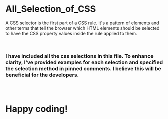 # All_Selection_of_CSS
<p>A CSS selector is the first part of a CSS rule. It's a pattern of elements and other terms that tell the browser which HTML elements should be selected to have the CSS property values inside the rule applied to them.</p> 
<br>
<h3>I have included all the css selections in this file. To enhance clarity, I've provided examples for each selection and specified the selection method in pinned comments. I believe this will be beneficial for the developers.<h3/>
<br>
<h1>Happy coding!</h1>
